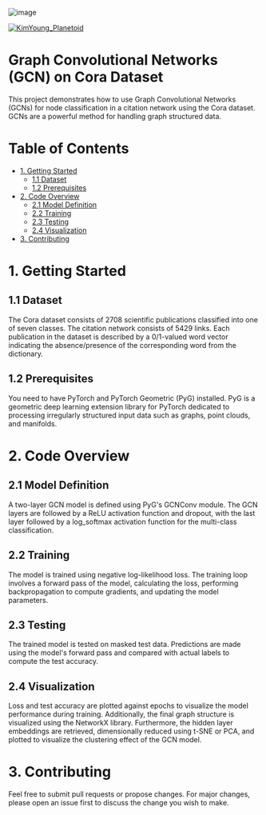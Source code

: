![image](https://github.com/ybryan95/Planetoid_GNN_Demo/assets/123009743/50cb5f5f-2e4b-410c-863f-e36276799eb8)

[![KimYoung_Planetoid](https://img.shields.io/badge/Planetoid-blue)](https://github.com/kimiyoung/planetoid)


# Graph Convolutional Networks (GCN) on Cora Dataset
This project demonstrates how to use Graph Convolutional Networks (GCNs) for node classification in a citation network using the Cora dataset. GCNs are a powerful method for handling graph structured data.

# Table of Contents
- [1. Getting Started](#1-getting-started)
    - [1.1 Dataset](#11-dataset)
    - [1.2 Prerequisites](#12-prerequisites)
- [2. Code Overview](#2-code-overview)
    - [2.1 Model Definition](#21-model-definition)
    - [2.2 Training](#22-training)
    - [2.3 Testing](#23-testing)
    - [2.4 Visualization](#24-visualization)
- [3. Contributing](#3-contributing)


# 1. Getting Started
## 1.1 Dataset
The Cora dataset consists of 2708 scientific publications classified into one of seven classes. The citation network consists of 5429 links. Each publication in the dataset is described by a 0/1-valued word vector indicating the absence/presence of the corresponding word from the dictionary.

## 1.2 Prerequisites
You need to have PyTorch and PyTorch Geometric (PyG) installed. PyG is a geometric deep learning extension library for PyTorch dedicated to processing irregularly structured input data such as graphs, point clouds, and manifolds.

# 2. Code Overview
## 2.1 Model Definition
A two-layer GCN model is defined using PyG's GCNConv module. The GCN layers are followed by a ReLU activation function and dropout, with the last layer followed by a log_softmax activation function for the multi-class classification.

## 2.2 Training
The model is trained using negative log-likelihood loss. The training loop involves a forward pass of the model, calculating the loss, performing backpropagation to compute gradients, and updating the model parameters.

## 2.3 Testing
The trained model is tested on masked test data. Predictions are made using the model's forward pass and compared with actual labels to compute the test accuracy.

## 2.4 Visualization
Loss and test accuracy are plotted against epochs to visualize the model performance during training. Additionally, the final graph structure is visualized using the NetworkX library. Furthermore, the hidden layer embeddings are retrieved, dimensionally reduced using t-SNE or PCA, and plotted to visualize the clustering effect of the GCN model.

# 3. Contributing
Feel free to submit pull requests or propose changes. For major changes, please open an issue first to discuss the change you wish to make.

